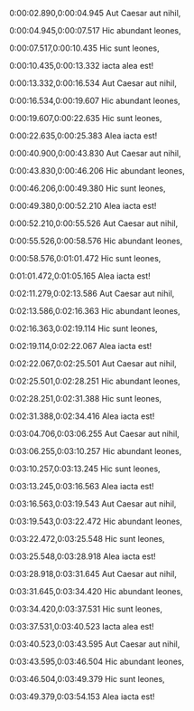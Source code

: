 0:00:02.890,0:00:04.945
Aut Caesar aut nihil,

0:00:04.945,0:00:07.517
Hic abundant leones,

0:00:07.517,0:00:10.435
Hic sunt leones,

0:00:10.435,0:00:13.332
iacta alea  est!

0:00:13.332,0:00:16.534
Aut Caesar aut nihil,

0:00:16.534,0:00:19.607
Hic abundant leones,

0:00:19.607,0:00:22.635
Hic sunt leones,

0:00:22.635,0:00:25.383
Alea iacta est!

0:00:40.900,0:00:43.830
Aut Caesar aut nihil,

0:00:43.830,0:00:46.206
Hic abundant leones,

0:00:46.206,0:00:49.380
Hic sunt leones,

0:00:49.380,0:00:52.210
Alea iacta est!

0:00:52.210,0:00:55.526
Aut Caesar aut nihil,

0:00:55.526,0:00:58.576
Hic abundant leones,

0:00:58.576,0:01:01.472
Hic sunt leones,

0:01:01.472,0:01:05.165
Alea iacta est!

0:02:11.279,0:02:13.586
Aut Caesar aut nihil,

0:02:13.586,0:02:16.363
Hic abundant leones,

0:02:16.363,0:02:19.114
Hic sunt leones,

0:02:19.114,0:02:22.067
Alea iacta est!

0:02:22.067,0:02:25.501
Aut Caesar aut nihil,

0:02:25.501,0:02:28.251
Hic abundant leones,

0:02:28.251,0:02:31.388
Hic sunt leones,

0:02:31.388,0:02:34.416
Alea iacta est!

0:03:04.706,0:03:06.255
Aut Caesar aut nihil,

0:03:06.255,0:03:10.257
Hic abundant leones,

0:03:10.257,0:03:13.245
Hic sunt leones,

0:03:13.245,0:03:16.563
Alea iacta est!

0:03:16.563,0:03:19.543
Aut Caesar aut nihil,

0:03:19.543,0:03:22.472
Hic abundant leones,

0:03:22.472,0:03:25.548
Hic sunt leones,

0:03:25.548,0:03:28.918
Alea iacta est!

0:03:28.918,0:03:31.645
Aut Caesar aut nihil,

0:03:31.645,0:03:34.420
Hic abundant leones,

0:03:34.420,0:03:37.531
Hic sunt leones,

0:03:37.531,0:03:40.523
Iacta alea est!

0:03:40.523,0:03:43.595
Aut Caesar aut nihil,

0:03:43.595,0:03:46.504
Hic abundant leones,

0:03:46.504,0:03:49.379
Hic sunt leones,

0:03:49.379,0:03:54.153
Alea iacta est!

